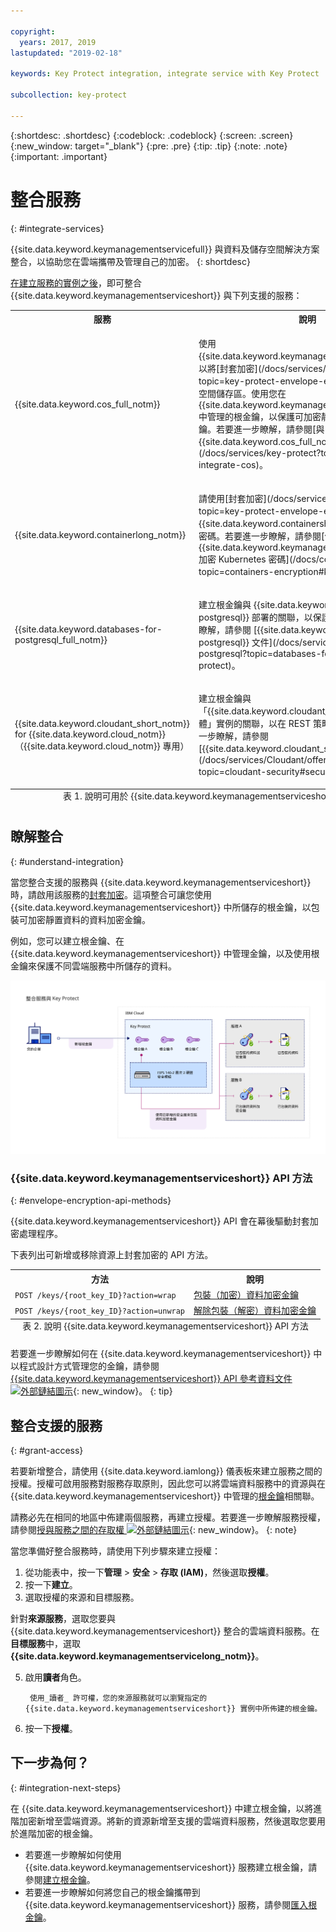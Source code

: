 ```yaml
---

copyright:
  years: 2017, 2019
lastupdated: "2019-02-18"

keywords: Key Protect integration, integrate service with Key Protect

subcollection: key-protect

---
```


{:shortdesc: .shortdesc}
{:codeblock: .codeblock}
{:screen: .screen}
{:new_window: target="_blank"}
{:pre: .pre}
{:tip: .tip}
{:note: .note}
{:important: .important}

# 整合服務
{: #integrate-services}

{{site.data.keyword.keymanagementservicefull}} 與資料及儲存空間解決方案整合，以協助您在雲端攜帶及管理自己的加密。
{: shortdesc}

[在建立服務的實例之後](/docs/services/key-protect?topic=key-protect-provision)，即可整合 {{site.data.keyword.keymanagementserviceshort}} 與下列支援的服務：

<table>
    <tr>
        <th>服務</th>
        <th>說明</th>
    </tr>
    <tr>
        <td>
          <p>{{site.data.keyword.cos_full_notm}}</p>
        </td>
        <td>
          <p>使用 {{site.data.keyword.keymanagementserviceshort}}，以將[封套加密](/docs/services/key-protect?topic=key-protect-envelope-encryption)新增至儲存空間儲存區。使用您在 {{site.data.keyword.keymanagementserviceshort}} 中管理的根金鑰，以保護可加密靜置資料的資料加密金鑰。若要進一步瞭解，請參閱[與 {{site.data.keyword.cos_full_notm}} 整合](/docs/services/key-protect?topic=key-protect-integrate-cos)。</p>
        </td>
    </tr>
    <tr>
        <td>
          <p>{{site.data.keyword.containerlong_notm}}</p>
        </td>
        <td>
          <p>請使用[封套加密](/docs/services/key-protect?topic=key-protect-envelope-encryption)保護 {{site.data.keyword.containershort_notm}} 叢集裡的密碼。若要進一步瞭解，請參閱[使用 {{site.data.keyword.keymanagementserviceshort}} 加密 Kubernetes 密碼](/docs/containers?topic=containers-encryption#keyprotect)。</p>
        </td>
    </tr>
    <tr>
        <td>
          <p>{{site.data.keyword.databases-for-postgresql_full_notm}}</p>
        </td>
        <td>
          <p>建立根金鑰與 {{site.data.keyword.databases-for-postgresql}} 部署的關聯，以保護資料庫。若要進一步瞭解，請參閱 [{{site.data.keyword.databases-for-postgresql}} 文件](/docs/services/databases-for-postgresql?topic=databases-for-postgresql-key-protect)。</p>
        </td>
    </tr>
      <tr>
        <td>
          <p>{{site.data.keyword.cloudant_short_notm}} for {{site.data.keyword.cloud_notm}}（{{site.data.keyword.cloud_notm}} 專用）</p>
        </td>
        <td>
          <p>建立根金鑰與「{{site.data.keyword.cloudant_short_notm}} 專用硬體」實例的關聯，以在 REST 策略上強化加密。若要進一步瞭解，請參閱 [{{site.data.keyword.cloudant_short_notm}} 文件](/docs/services/Cloudant/offerings?topic=cloudant-security#secure-access-control)。</p>
        </td>
    </tr>
   <caption style="caption-side:bottom;">表 1. 說明可用於 {{site.data.keyword.keymanagementserviceshort}} 的整合</caption>
</table>

## 瞭解整合 
{: #understand-integration}

當您整合支援的服務與 {{site.data.keyword.keymanagementserviceshort}} 時，請啟用該服務的[封套加密](/docs/services/key-protect?topic=key-protect-envelope-encryption)。這項整合可讓您使用 {{site.data.keyword.keymanagementserviceshort}} 中所儲存的根金鑰，以包裝可加密靜置資料的資料加密金鑰。 

例如，您可以建立根金鑰、在 {{site.data.keyword.keymanagementserviceshort}} 中管理金鑰，以及使用根金鑰來保護不同雲端服務中所儲存的資料。

![此圖顯示 {{site.data.keyword.keymanagementserviceshort}} 整合的環境定義視圖。](../images/kp-integrations_min.svg)

### {{site.data.keyword.keymanagementserviceshort}} API 方法
{: #envelope-encryption-api-methods}

{{site.data.keyword.keymanagementserviceshort}} API 會在幕後驅動封套加密處理程序。  

下表列出可新增或移除資源上封套加密的 API 方法。

<table>
  <tr>
    <th>方法</th>
    <th>說明</th>
  </tr>
  <tr>
    <td><code>POST /keys/{root_key_ID}?action=wrap</code></td>
    <td><a href="/docs/services/key-protect?topic=key-protect-wrap-keys">包裝（加密）資料加密金鑰</a></td>
  </tr>
  <tr>
    <td><code>POST /keys/{root_key_ID}?action=unwrap</code></td>
    <td><a href="/docs/services/key-protect?topic=key-protect-unwrap-keys">解除包裝（解密）資料加密金鑰</a></td>
  </tr>
  <caption style="caption-side:bottom;">表 2. 說明 {{site.data.keyword.keymanagementserviceshort}} API 方法</caption>
</table>

若要進一步瞭解如何在 {{site.data.keyword.keymanagementserviceshort}} 中以程式設計方式管理您的金鑰，請參閱 [{{site.data.keyword.keymanagementserviceshort}} API 參考資料文件 ![外部鏈結圖示](../../../icons/launch-glyph.svg "外部鏈結圖示")](https://{DomainName}/apidocs/key-protect){: new_window}。
{: tip}

## 整合支援的服務
{: #grant-access}

若要新增整合，請使用 {{site.data.keyword.iamlong}} 儀表板來建立服務之間的授權。授權可啟用服務對服務存取原則，因此您可以將雲端資料服務中的資源與在 {{site.data.keyword.keymanagementserviceshort}} 中管理的[根金鑰](/docs/services/key-protect?topic=key-protect-envelope-encryption#key-types)相關聯。

請務必先在相同的地區中佈建兩個服務，再建立授權。若要進一步瞭解服務授權，請參閱[授與服務之間的存取權 ![外部鏈結圖示](../../../icons/launch-glyph.svg "外部鏈結圖示")](/docs/iam?topic=iam-serviceauth){: new_window}。
{: note}

當您準備好整合服務時，請使用下列步驟來建立授權：

1. 從功能表中，按一下**管理** &gt; **安全** &gt; **存取 (IAM)**，然後選取**授權**。 
2. 按一下**建立**。
3. 選取授權的來源和目標服務。
 
  針對**來源服務**，選取您要與 {{site.data.keyword.keymanagementserviceshort}} 整合的雲端資料服務。在**目標服務**中，選取 **{{site.data.keyword.keymanagementservicelong_notm}}**。

5. 啟用**讀者**角色。

        使用_讀者_ 許可權，您的來源服務就可以瀏覽指定的 {{site.data.keyword.keymanagementserviceshort}} 實例中所佈建的根金鑰。


6. 按一下**授權**。

## 下一步為何？
{: #integration-next-steps}

在 {{site.data.keyword.keymanagementserviceshort}} 中建立根金鑰，以將進階加密新增至雲端資源。將新的資源新增至支援的雲端資料服務，然後選取您要用於進階加密的根金鑰。

- 若要進一步瞭解如何使用 {{site.data.keyword.keymanagementserviceshort}} 服務建立根金鑰，請參閱[建立根金鑰](/docs/services/key-protect?topic=key-protect-create-root-keys)。
- 若要進一步瞭解如何將您自己的根金鑰攜帶到 {{site.data.keyword.keymanagementserviceshort}} 服務，請參閱[匯入根金鑰](/docs/services/key-protect?topic=key-protect-import-root-keys)。


